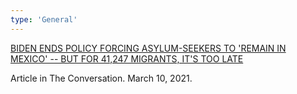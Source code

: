 ```yaml
---
type: 'General'
---
```

[BIDEN ENDS POLICY FORCING ASYLUM-SEEKERS TO 'REMAIN IN MEXICO' -- BUT FOR 41,247 MIGRANTS, IT'S TOO LATE](https://theconversation.com/biden-ends-policy-forcing-asylum-seekers-to-remain-in-mexico-but-for-41-247-migrants-its-too-late-156622)

Article in The Conversation. March 10, 2021.